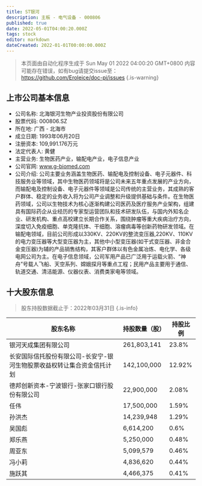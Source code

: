 ```yaml
---
title: ST银河
description: 主板 - 电气设备 - 000806
published: true
date: 2022-05-01T04:00:20.000Z
tags: stock
editor: markdown
dateCreated: 2022-01-01T00:00:00.000Z
---
```


> 本页面由自动化程序生成于 Sun May 01 2022 04:00:20 GMT+0800
> 内容可能存在错误，如有bug请提交issue至：https://github.com/Eroleice/doc-pi/issues
{.is-warning}

## 上市公司基本信息
- 公司名称: 北海银河生物产业投资股份有限公司
- 股票代码: 000806.SZ
- 所在地: 广西 - 北海市
- 成立日期: 1993年06月20日
- 注册资本: 109,991.176万元
- 法定代表人: 黄健
- 主营业务: 生物医药产业，输配电产业，电子信息产业
- 公司官网: www.g-biomed.com
- 公司介绍: 公司主要业务涵盖生物医药、输配电及控制设备、电子元器件、科技服务业等领域，其中生物医药领域将是公司未来五年重点发展的产业方向，而输配电及控制设备、电子元器件等领域是公司传统的主营业务，其成熟的客户群体、稳定的业务收入将为公司产业调整和升级提供基础与条件。在生物医药领域，公司以生物技术为核心逐渐构建公司医药及医疗服务产业架构，组建具有国际药企从业经历的专家型运营团队和技术研发队伍，与国内外知名企业、研发机构、重点高校建立长期合作关系，围绕肿瘤等重大疾病治疗方向，深度切入免疫细胞、单克隆抗体、干细胞、溶瘤病毒等创新药物研发领域。在输配电领域，目前公司形成以330KV、220KV的整流变压器,220KV、110KV的电力变压器等大型变压器为主，其他中小型变压器(如干式变压器、非金合金变压器)为辅的产品销售结构，其客户群体以有色金属冶炼、电化学、各级电网公司为主。在电子信息领域，公司军用产品已广泛用于运载火箭、“神舟”号载人飞船、天空系列、嫦娥探月等重点工程；民用产品主要用于通信、轨道交通、清洁能源、仪器仪表、消费类家电等领域。


## 十大股东信息
> 股东持股数据截止于：2022年03月31日
{.is-info}

| 股东名称 | 持股数量（股） | 持股比例 |
| --- | --- | --- |
| 银河天成集团有限公司 | 261,803,141 | 23.8% |
| 长安国际信托股份有限公司-长安宁-银河生物股票收益权转让集合资金信托计划 | 142,100,000 | 12.92% |
| 德邦创新资本-宁波银行-张家口银行股份有限公司 | 22,900,000 | 2.08% |
| 任伟 | 17,500,000 | 1.59% |
| 孙洪杰 | 14,239,948 | 1.29% |
| 吴国彪 | 6,614,200 | 0.6% |
| 郑乐燕 | 5,250,000 | 0.48% |
| 周亚东 | 5,099,579 | 0.46% |
| 冯小莉 | 4,836,620 | 0.44% |
| 施跃其 | 4,466,375 | 0.41% |




